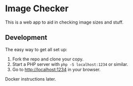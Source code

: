 # Image Checker
This is a web app to aid in checking image sizes and stuff.

## Development
The easy way to get all set up:

1. Fork the repo and clone your copy.
2. Start a PHP server with `php -S localhost:1234` or similar.
3. Go to [http://localhost:1234](http://localhost:1234) in your browser.

Docker instructions later.